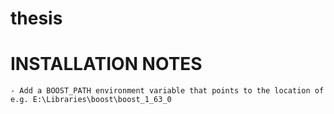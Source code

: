 # thesis

INSTALLATION NOTES
==================

    - Add a BOOST_PATH environment variable that points to the location of e.g. E:\Libraries\boost\boost_1_63_0
